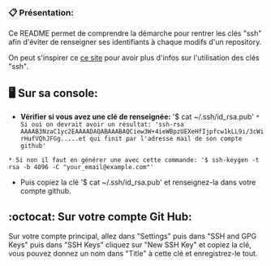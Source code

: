 ### 📋 Présentation:

Ce README permet de comprendre la démarche pour rentrer les clés "ssh" afin d'éviter de renseigner ses identifiants à chaque modifs d'un repository.

On peut s'inspirer ce [ce site](https://git-scm.com/book/fr/v2/Git-sur-le-serveur-G%C3%A9n%C3%A9ration-des-cl%C3%A9s-publiques-SSH) pour avoir plus d'infos sur l'utilisation des clés "ssh".


## 🖥 Sur sa console:

* **Vérifier si vous avez une clé de renseignée:** '$ cat ~/.ssh/id_rsa.pub'
`* Si oui on devrait avoir un résultat: 'ssh-rsa AAAAB3NzaC1yc2EAAAADAQABAAABAQCiew3W+4ieWBpzUEXeHfIjpfcw1kLL9i/3cWirHufVQhJFGg.....et qui finit par l'adresse mail de son compte github'`

`* Si non il faut en générer une avec cette commande: '$ ssh-keygen -t rsa -b 4096 -C "your_email@example.com"'`

* Puis copiez la clé '$ cat ~/.ssh/id_rsa.pub' et renseignez-la dans votre compte github.


## :octocat: Sur votre compte Git Hub:

Sur votre compte principal, allez dans "Settings" puis dans "SSH and GPG Keys" puis dans "SSH Keys"  cliquez sur "New SSH Key" et copiez la clé, vous pouvez donnez un nom dans "Title" à cette clé et enregistrez-le tout.



